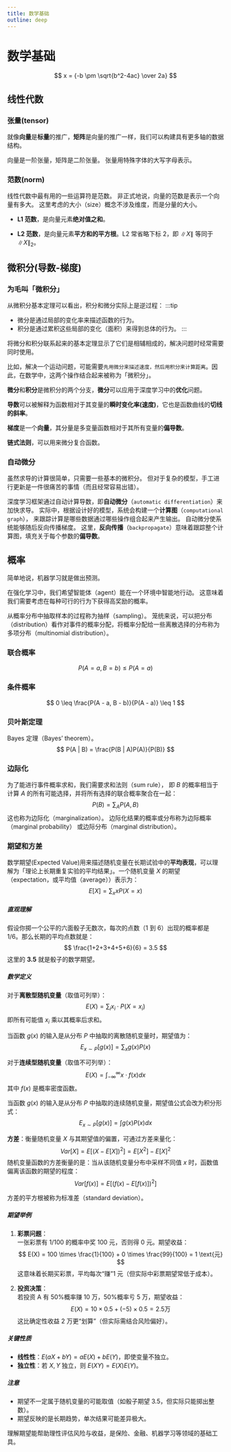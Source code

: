 ```yaml
---
title: 数学基础
outline: deep
---
```


# 数学基础

$$ x = {-b \pm \sqrt{b^2-4ac} \over 2a} $$

## 线性代数

### 张量(tensor)

就像**向量**是**标量**的推广，**矩阵**是向量的推广一样，我们可以构建具有更多轴的数据结构。

向量是一阶张量，矩阵是二阶张量。 张量用特殊字体的大写字母表示。

### 范数(norm)

线性代数中最有用的一些运算符是范数。 非正式地说，向量的范数是表示一个向量有多大。 这里考虑的大小（size）概念不涉及维度，而是分量的大小。

- **L1 范数**，是向量元素**绝对值之和**。

- **L2 范数**，是向量元素**平方和的平方根**。L2 常省略下标 2，即 $\scriptstyle\| X \|$ 等同于 $\scriptstyle\| X \|_2$。

## 微积分(导数-梯度)

### 为毛叫「微积分」

从微积分基本定理可以看出，积分和微分实际上是逆过程：
:::tip

- 微分是通过局部的变化率来描述函数的行为。
- 积分是通过累积这些局部的变化（面积）来得到总体的行为。
  :::

将微分和积分联系起来的基本定理显示了它们是相辅相成的，解决问题时经常需要同时使用。

比如，解决一个运动问题，可能需要`先用微分来描述速度，然后用积分来计算距离`。因此，在数学中，这两个操作结合起来被称为「微积分」。

**微分**和**积分**是微积分的两个分支，**微分**可以应用于深度学习中的**优化**问题。

**导数**可以被解释为函数相对于其变量的**瞬时变化率(速度)**，它也是函数曲线的**切线的斜率**。

**梯度**是一个**向量**，其分量是多变量函数相对于其所有变量的**偏导数**。

**链式法则**，可以用来微分复合函数。

### 自动微分

虽然求导的计算很简单，只需要一些基本的微积分。 但对于复杂的模型，手工进行更新是一件很痛苦的事情（而且经常容易出错）。

深度学习框架通过自动计算导数，即**自动微分**（`automatic differentiation`）来加快求导。 实际中，根据设计好的模型，系统会构建一个**计算图**（`computational graph`）， 来跟踪计算是哪些数据通过哪些操作组合起来产生输出。 自动微分使系统能够随后反向传播梯度。 这里，**反向传播**（`backpropagate`）意味着跟踪整个计算图，填充关于每个参数的**偏导数**。

## 概率

简单地说，机器学习就是做出预测。

在强化学习中，我们希望智能体（agent）能在一个环境中智能地行动。 这意味着我们需要考虑在每种可行的行为下获得高奖励的概率。

从概率分布中抽取样本的过程称为抽样（sampling）。 笼统来说，可以把分布（distribution）看作对事件的概率分配，将概率分配给一些离散选择的分布称为多项分布（multinomial distribution）。

### 联合概率

$$ P(A = a, B = b) \leq P(A = a) $$

### 条件概率

$$ 0 \leq \frac{P(A - a, B - b)}{P(A - a)} \leq 1 $$

### 贝叶斯定理

Bayes 定理（Bayes’ theorem）。
$$ P(A | B) = \frac{P(B | A)P(A)}{P(B)} $$

### 边际化

为了能进行事件概率求和，我们需要求和法则（sum rule）， 即 $B$ 的概率相当于计算 $A$ 的所有可能选择，并将所有选择的联合概率聚合在一起：
$$ P(B) = \sum_A P(A, B) $$
这也称为边际化（marginalization）。 边际化结果的概率或分布称为边际概率（marginal probability） 或边际分布（marginal distribution）。

### 期望和方差

数学期望(Expected Value)用来描述随机变量在长期试验中的**平均表现**，可以理解为「理论上长期重复实验的平均结果」。一个随机变量 $X$ 的期望（expectation，或平均值（average））表示为：
$$ E[X] = \sum_x xP(X = x) $$

##### 直观理解

假设你掷一个公平的六面骰子无数次，每次的点数（1 到 6）出现的概率都是 1/6。那么长期的平均点数就是：
$$ \frac{1+2+3+4+5+6}{6} = 3.5 $$
这里的 **3.5** 就是骰子的数学期望。

##### 数学定义

对于**离散型随机变量**（取值可列举）：
$$ E(X) = \sum_i x_i \cdot P(X=x_i) $$
即所有可能值 $x_i$ 乘以其概率后求和。

当函数 $g(x)$ 的输入是从分布 $P$ 中抽取的离散随机变量时，期望值为：
$$ E_{x \sim P}[g(x)] = \sum_{x} g(x)P(x) $$

对于**连续型随机变量**（取值不可列举）：
$$ E(X) = \int_{-\infty}^{\infty} x \cdot f(x)dx $$
其中 $f(x)$ 是概率密度函数。

当函数 $g(x)$ 的输入是从分布 $P$ 中抽取的连续随机变量，期望值公式会改为积分形式：
$$ E_{x \sim P}[g(x)] = \int g(x)P(x)dx $$

**方差**：衡量随机变量 $X$ 与其期望值的偏置，可通过方差来量化：
$$ Var[X] = E[(X - E[X])^2] = E[X^2] - E[X]^2 $$
随机变量函数的方差衡量的是：当从该随机变量分布中采样不同值 $x$ 时，函数值偏离该函数的期望的程度：
$$ Var[f(x)] = E[(f(x) - E[f(x)])^2] $$

方差的平方根被称为标准差（standard deviation）。

##### 期望举例

1. **彩票问题**：  
   一张彩票有 1/100 的概率中奖 100 元，否则得 0 元。期望收益：
   $$ E(X) = 100 \times \frac{1}{100} + 0 \times \frac{99}{100} = 1 \text{元} $$
   这意味着长期买彩票，平均每次“赚”1 元（但实际中彩票期望常低于成本）。

2. **投资决策**：  
   若投资 A 有 50%概率赚 10 万，50%概率亏 5 万，期望收益：
   $$ E(X) = 10 \times 0.5 + (-5) \times 0.5 = 2.5 \text{万} $$
   这比确定性收益 2 万更“划算”（但实际需结合风险偏好）。

##### 关键性质

- **线性性**：$E(aX + bY) = aE(X) + bE(Y)$，即使变量不独立。
- **独立性**：若 $X,Y$ 独立，则 $E(XY) = E(X)E(Y)$。

##### 注意

- 期望不一定属于随机变量的可能取值（如骰子期望 3.5，但实际只能掷出整数）。
- 期望反映的是长期趋势，单次结果可能差异极大。

理解期望能帮助理性评估风险与收益，是保险、金融、机器学习等领域的基础工具。
